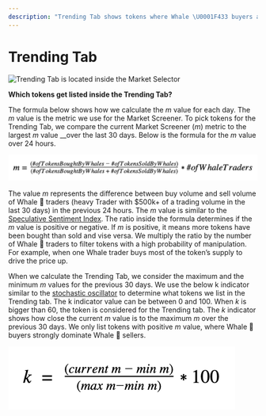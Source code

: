 ```yaml
---
description: "Trending Tab shows tokens where Whale \U0001F433 buyers are strongly dominating over Whale \U0001F433 sellers."
---
```


# Trending Tab

![Trending Tab is located inside the Market Selector ](https://lh6.googleusercontent.com/r19mMZ75gfndmvvktsMfzBmYNaWSZdROnk9rIzBnn2kGJpg13QTL2Tr7Iu9E9EfXkEcQ29Y2D3NuXhXXwD90Q9udwAGQSmhIcMKQ9ZFwOhNvNT_XXRRC-OpgFCm9cMawPsZ37Y8D)

**Which tokens get listed inside the Trending Tab?**

The formula below shows how we calculate the _m_ value for each day. The _m_ value is the metric we use for the Market Screener. To pick tokens for the Trending Tab, we compare the current Market Screener \(_m_\) metric to the largest _m_ value __over the last 30 days. Below is the formula for the _m_ value over 24 hours. 

![](../../.gitbook/assets/screen-shot-2021-08-14-at-10.07.33-pm.png)

The value _m_ represents the difference between buy volume and sell volume of Whale 🐳 traders \(heavy Trader with $500k+ of a trading volume in the last 30 days\) in the previous 24 hours. The _m_ value is similar to the [Speculative Sentiment Index](https://www.fxcm.com/markets/insights/speculative-sentiment-index-ssi/). The ratio inside the formula determines if the _m_ value is positive or negative. If _m_ is positive, it means more tokens have been bought than sold and vise versa. We multiply the ratio by the number of Whale 🐳 traders to filter tokens with a high probability of manipulation. For example, when one Whale trader buys most of the token’s supply to drive the price up.   


When we calculate the Trending Tab, we consider the maximum and the minimum _m_ values for the previous 30 days. We use the below k indicator similar to the [stochastic oscillator](https://en.wikipedia.org/wiki/Stochastic_oscillator) to determine what tokens we list in the Trending tab. The k indicator value can be between 0 and 100. When _k_ is bigger than 60, the token is considered for the Trending tab. The _k_ indicator shows how close the current _m_ value is to the maximum _m_ over the previous 30 days. We only list tokens with positive _m_ value, where Whale 🐳 buyers strongly dominate Whale 🐳 sellers.

![](../../.gitbook/assets/screen-shot-2021-08-14-at-10.11.48-pm.png)

